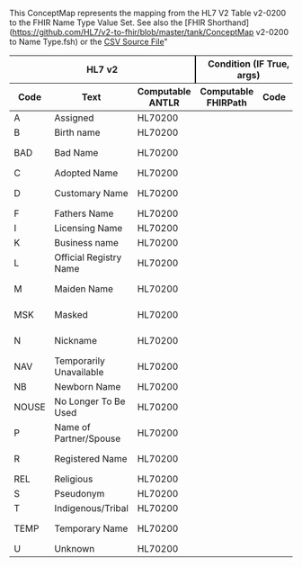 This ConceptMap represents the mapping from the HL7 V2 Table v2-0200 to the FHIR Name Type Value Set. See also the [FHIR Shorthand](https://github.com/HL7/v2-to-fhir/blob/master/tank/ConceptMap v2-0200 to Name Type.fsh) or the [CSV Source File](https://github.com/HL7/v2-to-fhir/blob/master/mappings/)"
<table class='grid'><thead>
<tr><th colspan='3' style='border-right: 2px solid black;'>HL7 v2</th><th colspan='3' style='border-right: 2px solid black;'>Condition (IF True, args)</th><th colspan='4'>HL7 FHIR</th><th>Comments</th></tr>
<tr><th>Code</th><th>Text</th><th>Computable ANTLR</th><th>Computable FHIRPath</th><th>Code</th><th>&#xA0;</th><th>Display</th><th>Code System</th><th>&#xA0;</th></tr></thead>
<tbody>
<tr><td>A</td><td>Assigned</td><td style='border-right: 2px'>HL70200</td><td></td><td></td><td style='border-right: 2px'></td><td></td><td></td><td></td><td></td><td></td></tr>
<tr><td>B</td><td>Birth name</td><td style='border-right: 2px'>HL70200</td><td></td><td></td><td style='border-right: 2px'></td><td></td><td></td><td></td><td></td><td></td></tr>
<tr><td>BAD</td><td>Bad Name</td><td style='border-right: 2px'>HL70200</td><td></td><td></td><td style='border-right: 2px'></td><td>old</td><td></td><td>Old</td><td>http://hl7.org/fhir/name-use</td><td></td></tr>
<tr><td>C</td><td>Adopted Name</td><td style='border-right: 2px'>HL70200</td><td></td><td></td><td style='border-right: 2px'></td><td></td><td></td><td></td><td></td><td></td></tr>
<tr><td>D</td><td>Customary Name</td><td style='border-right: 2px'>HL70200</td><td></td><td></td><td style='border-right: 2px'></td><td>usual</td><td></td><td>Usual</td><td>http://hl7.org/fhir/name-use</td><td></td></tr>
<tr><td>F</td><td>Fathers Name</td><td style='border-right: 2px'>HL70200</td><td></td><td></td><td style='border-right: 2px'></td><td></td><td></td><td></td><td></td><td></td></tr>
<tr><td>I</td><td>Licensing Name</td><td style='border-right: 2px'>HL70200</td><td></td><td></td><td style='border-right: 2px'></td><td></td><td></td><td></td><td></td><td></td></tr>
<tr><td>K</td><td>Business name</td><td style='border-right: 2px'>HL70200</td><td></td><td></td><td style='border-right: 2px'></td><td></td><td></td><td></td><td></td><td></td></tr>
<tr><td>L</td><td>Official Registry Name</td><td style='border-right: 2px'>HL70200</td><td></td><td></td><td style='border-right: 2px'></td><td>official</td><td></td><td>Official</td><td>http://hl7.org/fhir/name-use</td><td></td></tr>
<tr><td>M</td><td>Maiden Name</td><td style='border-right: 2px'>HL70200</td><td></td><td></td><td style='border-right: 2px'></td><td>maiden</td><td></td><td>Maiden</td><td>http://hl7.org/fhir/name-use</td><td></td></tr>
<tr><td>MSK</td><td>Masked</td><td style='border-right: 2px'>HL70200</td><td></td><td></td><td style='border-right: 2px'></td><td>anonymous</td><td></td><td>Anonymous</td><td>http://hl7.org/fhir/name-use</td><td></td></tr>
<tr><td>N</td><td>Nickname</td><td style='border-right: 2px'>HL70200</td><td></td><td></td><td style='border-right: 2px'></td><td>nickname</td><td></td><td>Nickname</td><td>http://hl7.org/fhir/name-use</td><td></td></tr>
<tr><td>NAV</td><td>Temporarily Unavailable</td><td style='border-right: 2px'>HL70200</td><td></td><td></td><td style='border-right: 2px'></td><td>temp</td><td></td><td>temp</td><td>http://hl7.org/fhir/name-use</td><td></td></tr>
<tr><td>NB</td><td>Newborn Name</td><td style='border-right: 2px'>HL70200</td><td></td><td></td><td style='border-right: 2px'></td><td></td><td></td><td></td><td></td><td></td></tr>
<tr><td>NOUSE</td><td>No Longer To Be Used</td><td style='border-right: 2px'>HL70200</td><td></td><td></td><td style='border-right: 2px'></td><td></td><td></td><td></td><td></td><td></td></tr>
<tr><td>P</td><td>Name of Partner/Spouse</td><td style='border-right: 2px'>HL70200</td><td></td><td></td><td style='border-right: 2px'></td><td></td><td></td><td></td><td></td><td></td></tr>
<tr><td>R</td><td>Registered Name</td><td style='border-right: 2px'>HL70200</td><td></td><td></td><td style='border-right: 2px'></td><td>official</td><td></td><td>Official</td><td>http://hl7.org/fhir/name-use</td><td></td></tr>
<tr><td>REL</td><td>Religious</td><td style='border-right: 2px'>HL70200</td><td></td><td></td><td style='border-right: 2px'></td><td></td><td></td><td></td><td></td><td></td></tr>
<tr><td>S</td><td>Pseudonym</td><td style='border-right: 2px'>HL70200</td><td></td><td></td><td style='border-right: 2px'></td><td></td><td></td><td></td><td></td><td></td></tr>
<tr><td>T</td><td>Indigenous/Tribal</td><td style='border-right: 2px'>HL70200</td><td></td><td></td><td style='border-right: 2px'></td><td></td><td></td><td></td><td></td><td></td></tr>
<tr><td>TEMP</td><td>Temporary Name</td><td style='border-right: 2px'>HL70200</td><td></td><td></td><td style='border-right: 2px'></td><td>temp</td><td></td><td>Temp</td><td>http://hl7.org/fhir/name-use</td><td></td></tr>
<tr><td>U</td><td>Unknown</td><td style='border-right: 2px'>HL70200</td><td></td><td></td><td style='border-right: 2px'></td><td></td><td></td><td></td><td></td><td></td></tr>
</tbody></table>
